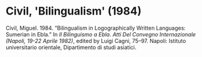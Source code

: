 # Civil, 'Bilingualism' (1984)

Civil, Miguel. 1984. “Bilingualism in Logographically Written Languages: Sumerian in Ebla.” In *Il Bilinguismo a Ebla. Atti Del Convegno Internazionale (Napoli, 19-22 Aprile 1982)*, edited by Luigi Cagni, 75–97. Napoli: Istituto universitario orientale, Dipartimento di studi asiatici.
